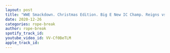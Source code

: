```yaml
---
layout: post
title: "WWE Smackdown. Christmas Edition. Big E New IC Champ. Reigns vs Owens inside a steel cage."
date: 2020-12-26
categories: rope-break
author: rope-break
spotify_track_id: 
youtube_video_id: VV-Cf0BeTLM
apple_track_id: 
---
```

